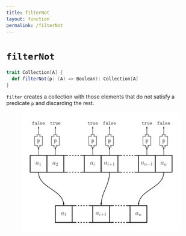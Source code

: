 ```yaml
---
title: filterNot
layout: function
permalink: /filterNot
---
```


# `filterNot`

~~~ scala
trait Collection[A] {
  def filterNot(p: (A) => Boolean): Collection[A]
}
~~~

`filter` creates a collection with those elements that do not satisfy a predicate `p` and discarding the rest.

<figure class="diagram">
  <img src="images/filterNot.svg" alt="filterNot function">
  <!-- <figcaption class="diagram-desc"></figcaption> -->
</figure>
